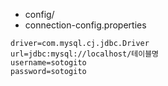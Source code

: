 - config/
- connection-config.properties
```properties
driver=com.mysql.cj.jdbc.Driver
url=jdbc:mysql://localhost/테이블명
username=sotogito
password=sotogito
```
